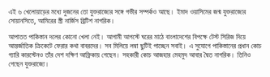 এই ৬ খেলোয়াড়ের মধ্যে দুজনের তো যুক্তরাজ্যের সঙ্গে গভীর সম্পর্কও আছে। ইমাদ ওয়াসিমের জন্ম যুক্তরাজ্যের সোয়ানসিতে, আমিরের স্ত্রী নার্জিস ব্রিটিশ নাগরিক।

আপাতত পাকিস্তান দলের কোনো খেলা নেই। আগামী আগস্টে ঘরের মাঠে বাংলাদেশের বিপক্ষে টেস্ট সিরিজ দিয়ে আন্তর্জাতিক ক্রিকেটে ফেরার কথা বাবরদের। সব মিলিয়ে লম্বা ছুটিই পাচ্ছেন সবাই। এ সুযোগে পাকিস্তানের প্রধান কোচ গ্যারি কারস্টেনও তাঁর দেশ দক্ষিণ আফ্রিকায় গেছেন। সহকারী কোচ আজহার মেহমুদ আবার দ্বৈত নাগরিক। তিনিও গেছেন যুক্তরাজ্যে।
